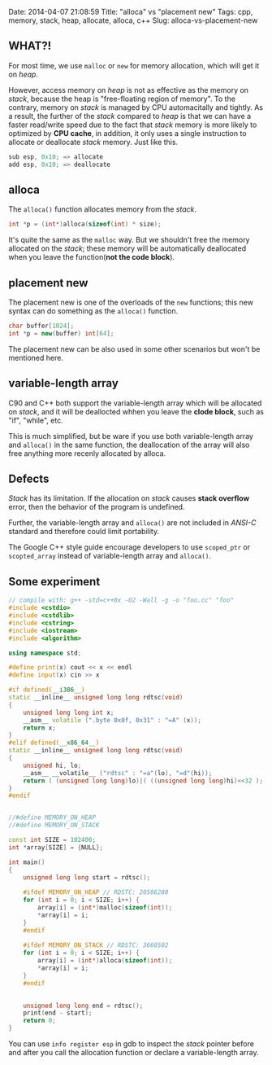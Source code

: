 Date: 2014-04-07 21:08:59 
Title: "alloca" vs "placement new"
Tags: cpp, memory, stack, heap, allocate, alloca, c++
Slug: alloca-vs-placement-new

## WHAT?!

For most time, we use ``malloc`` or ``new`` for memory allocation, which will get it on *heap*.

However, access memory on *heap* is not as effective as the memory on *stack*, because the heap is "free-floating region of memory". To the contrary, memory on *stack* is managed by CPU automacitally and tightly. As a result, the further of the *stack* compared to *heap* is that we can have a faster read/write speed due to the fact that *stack* memory is more likely to optimized by **CPU cache**, in addition, it only uses a single instruction to allocate or deallocate *stack* memory. Just like this.

```cpp
sub esp, 0x10; => allocate
add esp, 0x10; => deallocate
```


## alloca

The ``alloca()`` function allocates memory from the *stack*.

```cpp
int *p = (int*)alloca(sizeof(int) * size);
```

It's quite the same as the ``malloc`` way. But we shouldn't free the memory allocated on the *stack*; these memory will be automatically deallocated when you leave the function(**not the code block**).

## placement new

The placement new is one of the overloads of the ``new`` functions; this new syntax can do something as the ``alloca()`` function.

```cpp
char buffer[1024];
int *p = new(buffer) int[64];
```

The placement new can be also used in some other scenarios but won't be mentioned here.

## variable-length array
C90 and C++ both support the variable-length array which will be allocated on *stack*, and it will be deallocted whhen you leave the **clode block**, such as "if", "while", etc.

This is much simplified, but be ware if you use both variable-length array and ``alloca()`` in the same function, the deallocation of the array will also free anything more recenly allocated by alloca.

## Defects

*Stack* has its limitation. If the allocation on *stack* causes **stack overflow** error, then the behavior of the program is undefined.

Further, the variable-length array and ``alloca()`` are not included in *ANSI-C* standard and therefore could limit portability.

The Google C++ style guide encourage developers to use ``scoped_ptr`` or ``scopted_array`` instead of variable-length array and ``alloca()``.

## Some experiment

```cpp
// compile with: g++ -std=c++0x -O2 -Wall -g -o "foo.cc" "foo"
#include <cstdio>
#include <cstdlib>
#include <cstring>
#include <iostream>
#include <algorithm>

using namespace std;

#define print(x) cout << x << endl
#define input(x) cin >> x

#if defined(__i386__)
static __inline__ unsigned long long rdtsc(void)
{
    unsigned long long int x;
    __asm__ volatile (".byte 0x0f, 0x31" : "=A" (x));
    return x;
}
#elif defined(__x86_64__)
static __inline__ unsigned long long rdtsc(void)
{
    unsigned hi, lo;
    __asm__ __volatile__ ("rdtsc" : "=a"(lo), "=d"(hi));
    return ( (unsigned long long)lo)|( ((unsigned long long)hi)<<32 );
}
#endif


//#define MEMORY_ON_HEAP
//#define MEMORY_ON_STACK

const int SIZE = 102400;
int *array[SIZE] = {NULL};

int main()
{
    unsigned long long start = rdtsc();
    
    #ifdef MEMORY_ON_HEAP // RDSTC: 20586280
    for (int i = 0; i < SIZE; i++) {
        array[i] = (int*)malloc(sizeof(int));
        *array[i] = i;
    }
    #endif
    
    #ifdef MEMORY_ON_STACK // RDSTC: 3660502
    for (int i = 0; i < SIZE; i++) {
        array[i] = (int*)alloca(sizeof(int));
        *array[i] = i;
    }
    #endif
    

    unsigned long long end = rdtsc();
    print(end - start);
    return 0;
}

```

You can use ``info register esp`` in gdb to inspect the *stack* pointer before and after you call the allocation function or declare a variable-length array.
